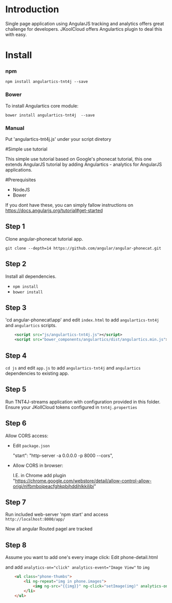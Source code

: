 # Introduction 

Single page application using AngularJS tracking and analytics offers great challenge for developers. JKoolCloud offers
Angulartics plugin to deal this with easy.

# Install

### npm

```shell
npm install angulartics-tnt4j --save
```

### Bower

To install Angulartics core module:
```shell
bower install angulartics-tnt4j  --save
```

### Manual 

Put 'angulartics-tnt4j.js' under your script diretory


#Simple use tutorial 

This simple use tutorial based on Google's phonecat tutorial, this one extends AngularJS tutorial by adding
Angulartics - analytics for AngularJS applications.

#Prerequisites

* NodeJS
* Bower

If you dont have these, you can simply fallow instructions on https://docs.angularjs.org/tutorial#get-started
	
## Step 1
	
Clone angular-phonecat tutorial app.
	
`git clone --depth=14 https://github.com/angular/angular-phonecat.git`

## Step 2

Install all dependencies.
	
* `npm install`
* `bower install`
	
## Step 3
	
'cd angular-phonecat\app\' and edit `index.html` to add `angulartics-tnt4j` and `angulartics` scripts.
	
```xml
    <script src="js/angulartics-tnt4j.js"></script>
	<script src="bower_components/angulartics/dist/angulartics.min.js"></script>
```
	
## Step 4

`cd js` and edit `app.js` to add `angulartics-tnt4j` and `angulartics` dependencies to existing app.

	
## Step 5

Run TNT4J-streams application with configuration provided in this folder. Ensure your JKollCloud tokens configured in
`tnt4j.properties`
	
## Step 6
	
Allow CORS access:
* Edit `package.json`

    "start": "http-server -a 0.0.0.0 -p 8000 --cors",

* Allow CORS in browser:

	I.E. in Chrome add plugin "https://chrome.google.com/webstore/detail/allow-control-allow-origi/nlfbmbojpeacfghkpbjhddihlkkiljbi"
	
## Step 7
	
Run included web-server 'npm start' and access `http://localhost:8000/app/`
	
Now all angular Routed pagel are tracked
	
	
## Step 8

Assume you want to add one's every image click:
Edit phone-detail.html
	
and add  `analytics-on="click" analytics-event="Image View"` to `img`
	
```html
    <ul class="phone-thumbs">
        <li ng-repeat="img in phone.images">
            <img ng-src="{{img}}" ng-click="setImage(img)" analytics-on="click" analytics-event="Image View">
        </li>
    </ul>
```

	